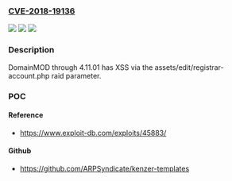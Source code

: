 ### [CVE-2018-19136](https://cve.mitre.org/cgi-bin/cvename.cgi?name=CVE-2018-19136)
![](https://img.shields.io/static/v1?label=Product&message=n%2Fa&color=blue)
![](https://img.shields.io/static/v1?label=Version&message=n%2Fa&color=blue)
![](https://img.shields.io/static/v1?label=Vulnerability&message=n%2Fa&color=brighgreen)

### Description

DomainMOD through 4.11.01 has XSS via the assets/edit/registrar-account.php raid parameter.

### POC

#### Reference
- https://www.exploit-db.com/exploits/45883/

#### Github
- https://github.com/ARPSyndicate/kenzer-templates

